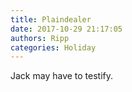 ```yaml
---
title: Plaindealer
date: 2017-10-29 21:17:05
authors: Ripp
categories: Holiday
---
```


 Jack may have to testify.